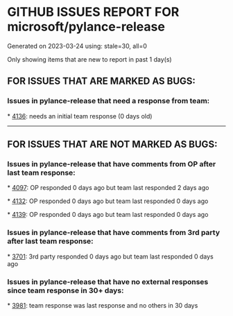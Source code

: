 
# GITHUB ISSUES REPORT FOR microsoft/pylance-release


Generated on 2023-03-24 using: stale=30, all=0


Only showing items that are new to report in past 1 day(s)


## FOR ISSUES THAT ARE MARKED AS BUGS:


### Issues in pylance-release that need a response from team:


\* [4136](https://github.com/microsoft/pylance-release/issues/4136 "The &quot;Move symbol to ...&quot; refactoring displaces trailing comments  in the destination module (including `type: ignore`, etc.)"): needs an initial team response (0 days old)

---

## FOR ISSUES THAT ARE NOT MARKED AS BUGS:


### Issues in pylance-release that have comments from OP after last team response:


\* [4097](https://github.com/microsoft/pylance-release/issues/4097 "Pylance is linting standard library and venv site-packages"): OP responded 0 days ago but team last responded 2 days ago

\* [4132](https://github.com/microsoft/pylance-release/issues/4132 "Pylance report do not find module sys？"): OP responded 0 days ago but team last responded 0 days ago

\* [4139](https://github.com/microsoft/pylance-release/issues/4139 "Docstring for an object which is decorated by a class"): OP responded 0 days ago but team last responded 0 days ago

### Issues in pylance-release that have comments from 3rd party after last team response:


\* [3701](https://github.com/microsoft/pylance-release/issues/3701 "Provide improved support for django"): 3rd party responded 0 days ago but team last responded 0 days ago

### Issues in pylance-release that have no external responses since team response in 30+ days:


\* [3981](https://github.com/microsoft/pylance-release/issues/3981 "Function parameter docstrings not appearing at callsites on hover"): team response was last response and no others in 30 days
